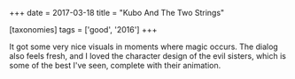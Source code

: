 +++
date = 2017-03-18
title = "Kubo And The Two Strings"

[taxonomies]
tags = ['good', '2016']
+++

It got some very nice visuals in moments where magic occurs. The dialog
also feels fresh, and I loved the character design of the evil sisters,
which is some of the best I\'ve seen, complete with their animation.
